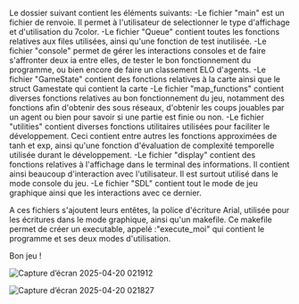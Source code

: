 Le dossier suivant contient les éléments suivants:
-Le fichier "main" est un fichier de renvoie. Il permet à l'utilisateur de selectionner le type d'affichage et d'utilisation du 7color.
-Le fichier "Queue" contient toutes les fonctions relatives aux files utilisées, ainsi qu'une fonction de test inutilisée.
-Le fichier "console" permet de gérer les interactions consoles et de faire s'affronter deux ia entre elles, de tester le bon fonctionnement du programme, ou bien encore de faire un classement ELO d'agents.
-Le fichier "GameState" contient des fonctions relatives à la carte ainsi que le struct Gamestate qui contient la carte
-Le fichier "map_functions" contient diverses fonctions relatives au bon fonctionnement du jeu, notamment des fonctions afin d'obtenir des sous réseaux, d'obtenir les coups jouables par un agent ou bien pour savoir si une partie est finie ou non.
-Le fichier "utilities" contient diverses fonctions utilitaires utilisées pour faciliter le développement. Ceci contient entre autres les fonctions approximées de tanh et exp, ainsi qu'une fonction d'évaluation de complexité temporelle utilisée durant le développement.
-Le fichier "display" contient des fonctions relatives à l'affichage dans le terminal des informations. Il contient ainsi beaucoup d'interaction avec l'utilisateur. Il est surtout utilisé dans le mode console du jeu.
-Le fichier "SDL" contient tout le mode de jeu graphique ainsi que les interactions avec ce dernier. 


A ces fichiers s'ajoutent leurs entêtes, la police d'écriture Arial, utilisée pour les écritures dans le mode graphique, ainsi qu'un makefile. Ce makefile permet de créer un executable, appelé :"execute_moi" qui contient le programme et ses deux modes d'utilisation.

Bon jeu !

![Capture d’écran 2025-04-20 021912](https://github.com/user-attachments/assets/ce3e67df-218e-4f19-9694-1621c3c9e8ae)


![Capture d’écran 2025-04-20 021827](https://github.com/user-attachments/assets/c59c5d0d-f7fc-4e51-8fa5-758024b90f7d)
